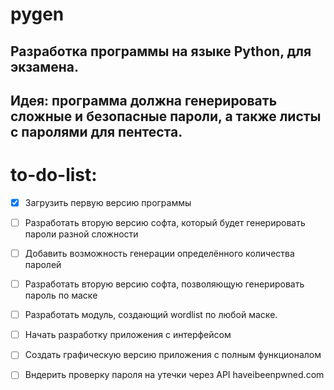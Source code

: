 # pygen
## Разработка программы на языке Python, для экзамена.
## Идея: программа должна генерировать сложные и безопасные пароли, а также листы с паролями для пентеста.

# to-do-list:
- [x] Загрузить первую версию программы

- [ ] Разработать вторую версию софта, который будет генерировать пароли разной сложности
- [ ] Добавить возможность генерации определённого количества паролей
- [ ] Разработать вторую версию софта, позволяющую генерировать пароль по маске
- [ ] Разработать модуль, создающий wordlist по любой маске.
- [ ] Начать разработку приложения с интерфейсом

- [ ] Создать графическую версию приложения с полным функционалом
- [ ] Вндерить проверку пароля на утечки через API haveibeenpwned.com
